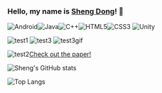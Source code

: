 ### Hello, my name is [Sheng Dong](https://www.linkedin.com/in/sdong517/)! 👋


![Android](https://img.shields.io/badge/Android-3DDC84?style=for-the-badge&logo=android&logoColor=white)![Java](https://img.shields.io/badge/java-%23ED8B00.svg?style=for-the-badge&logo=java&logoColor=white)![C++](https://img.shields.io/badge/c++-%2300599C.svg?style=for-the-badge&logo=c%2B%2B&logoColor=white)![HTML5](https://img.shields.io/badge/html5-%23E34F26.svg?style=for-the-badge&logo=html5&logoColor=white)![CSS3](https://img.shields.io/badge/css3-%231572B6.svg?style=for-the-badge&logo=css3&logoColor=white)
![Unity](https://img.shields.io/badge/unity-%23000000.svg?style=for-the-badge&logo=unity&logoColor=white)

![test1](https://user-images.githubusercontent.com/77254935/128230975-f1efa096-f1b7-4195-9c77-1e91c5981e58.gif)
![test3](https://user-images.githubusercontent.com/77254935/128231223-3672545f-6acb-4cb4-9657-6d8e12c736b0.PNG)
![test3gif](https://user-images.githubusercontent.com/77254935/128231428-d08aec87-a04f-48cd-8124-26a56412f11f.gif)


![test2](https://user-images.githubusercontent.com/77254935/128230869-8da446d8-1c6b-42f9-859f-3d51b49eaa73.gif)[Check out the paper!](https://github.com/sDong517/SeasonsVR/blob/main/paper/seasons-report.pdf)



![Sheng's GitHub stats](https://github-readme-stats.vercel.app/api?username=sDong517&show_icons=true&theme=radical)

![Top Langs](https://github-readme-stats.vercel.app/api/top-langs/?username=sDong517&layout=compact)


<!--
**sDong517/sDong517** is a ✨ _special_ ✨ repository because its `README.md` (this file) appears on your GitHub profile.

Here are some ideas to get you started:

- 🔭 I’m currently working on ...
- 🌱 I’m currently learning ...
- 👯 I’m looking to collaborate on ...
- 🤔 I’m looking for help with ...
- 💬 Ask me about ...
- 📫 How to reach me: ...
- 😄 Pronouns: ...
- ⚡ Fun fact: ...
-->
